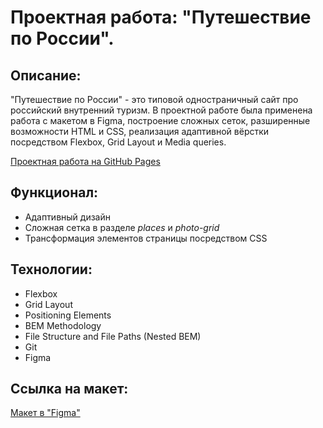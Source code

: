 # Проектная работа: "Путешествие по России".

## Описание:

"Путешествие по России" - это типовой одностраничный сайт про российский внутренний туризм. В проектной работе была применена работа с макетом в Figma, построение сложных сеток, разширенные возможности HTML и CSS, реализация адаптивной вёрстки посредством Flexbox, Grid Layout и Media queries.

[Проектная работа на GitHub Pages](https://hijack99.github.io/russian-travel/)

## Функционал:

- Адаптивный дизайн
- Сложная сетка в разделе _places_ и _photo-grid_
- Трансформация элементов страницы посредством CSS

## Технологии:

- Flexbox
- Grid Layout
- Positioning Elements
- BEM Methodology
- File Structure and File Paths (Nested BEM)
- Git
- Figma

## Ссылка на макет:

[Макет в "Figma"](https://www.figma.com/file/5S2WSbEFL6awjVWJ0NWL8Q/Sprint-3_-Russia-_-desktop-mobile?node-id=28503%3A0)
